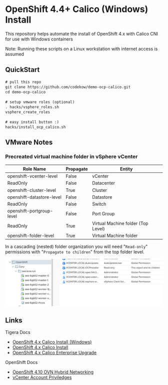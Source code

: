 # OpenShift 4.4+ Calico (Windows) Install

This repository helps automate the install of OpenShift 4.x
with Calico CNI for use with Windows containers

Note: Running these scripts on a Linux workstation with internet access is assumed

## QuickStart
```
# pull this repo
git clone https://github.com/codekow/demo-ocp-calico.git
cd demo-ocp-calico

# setup vmware roles (optional)
. hacks/vsphere_roles.sh
vsphere_create_roles

# easy install button :)
hacks/install_ocp_calico.sh
```

## VMware Notes

### Precreated virtual machine folder in vSphere vCenter

Role Name | Propagate | Entity
--- | --- | ---
openshift-vcenter-level | False | vCenter
ReadOnly | False | Datacenter
openshift-cluster-level | True | Cluster
openshift-datastore-level | False | Datastore
ReadOnly | False | Switch
openshift-portgroup-level | False | Port Group
ReadOnly | True | Virtual Machine folder (Top Level)
openshift-folder-level | True | Virtual Machine folder

In a cascading (nested) folder organization you will need  "`Read-only`" permissions 
with "`Propagate to children`" from the top folder level.

![Folder Tree Example](docs/folder-permissions.png)

## Links

Tigera Docs
- [OpenShift 4.x Calico Install (Windows)](https://projectcalico.docs.tigera.io/getting-started/windows-calico/openshift/installation)
- [OpenShift 4.x Calico Install](https://docs.tigera.io/getting-started/openshift/installation)
- [OpenShift 4.x Calico Enterprise Upgrade](https://docs.tigera.io/maintenance/openshift-upgrade)

OpenShift Docs
- [OpenShift 4.10 OVN Hybrid Networking](https://docs.openshift.com/container-platform/4.10/networking/ovn_kubernetes_network_provider/configuring-hybrid-networking.html)
- [vCenter Account Priviledges](https://docs.openshift.com/container-platform/4.10/installing/installing_vsphere/installing-vsphere-installer-provisioned.html#installation-vsphere-installer-infra-requirements_installing-vsphere-installer-provisioned)

